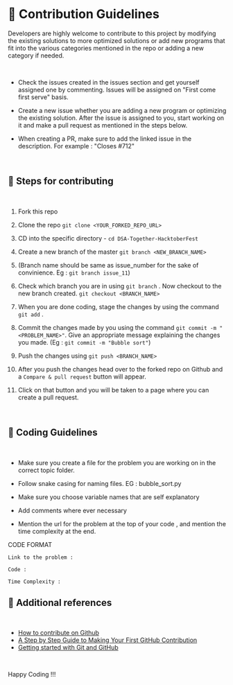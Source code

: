 # 🍁 Contribution Guidelines 

Developers are highly welcome to contribute to this project by modifying the existing solutions to more optimized solutions or add new programs that fit into the various categories mentioned in the repo or adding a new category if needed.

<br>

- Check the issues created in the issues section and get yourself assigned one by commenting. Issues will be assigned on "First come first serve" basis. 

- Create a new issue whether you are adding a new program or optimizing the existing solution. After the issue is assigned to you, start working on it and make a pull request as mentioned in the steps below.

- When creating a PR, make sure to add the linked issue in the description. For example : "Closes #712"

<br>

## 🍁 Steps for contributing 
<br>

1. Fork this repo 

2. Clone the repo  ```git clone <YOUR_FORKED_REPO_URL>```

3. CD into the specific directory - ```cd DSA-Together-HacktoberFest ```

4. Create a new branch of the master ```git branch <NEW_BRANCH_NAME>``` 

5. (Branch name should be same as issue_number for the sake of convinience. Eg : ``` git branch issue_11 ```)

6. Check which branch you are in using ```git branch``` . Now checkout to the new branch created. ```git checkout <BRANCH_NAME>```

7. When you are done coding, stage the changes by using the command ```git add``` .

8. Commit the changes made by you using the command ```git commit -m "<PROBLEM_NAME>"```. Give an appropriate message explaining the changes you made. (Eg : ``` git commit -m "Bubble sort" ```)

9. Push the changes using ```git push <BRANCH_NAME>```

10. After you push the changes head over to the forked repo on Github and a ```Compare & pull request``` button will appear.

11. Click on that button and you will be taken to a page where you can create a pull request.

<br>

## 🍁 Coding Guidelines

<br>

- Make sure you create a file for the problem you are working on in the correct topic folder. 

- Follow snake casing for naming files. EG : bubble_sort.py 

- Make sure you choose variable names that are self explanatory 

- Add comments where ever necessary 

- Mention the url for the problem at the top of your code , and mention the time complexity at the end.

CODE FORMAT

```
Link to the problem : 

Code : 

Time Complexity : 

```

## 🍁 Additional references

<br>

- <a href = "https://www.dataschool.io/how-to-contribute-on-github/">How to contribute on Github</a>
- <a href = "https://codeburst.io/a-step-by-step-guide-to-making-your-first-github-contribution-5302260a2940">A Step by Step Guide to Making Your First GitHub Contribution </a>
- <a href = "https://towardsdatascience.com/getting-started-with-git-and-github-6fcd0f2d4ac6"> Getting started with Git and GitHub</a>

<br>

Happy Coding !!!



